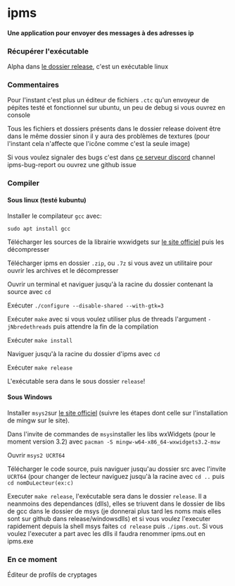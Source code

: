 # ipms

#### Une application pour envoyer des messages à des adresses ip

### Récupérer l'exécutable

Alpha dans [le dossier release](https://github.com/EuropaFantasy/ipms/tree/main/release), c'est un exécutable linux

### Commentaires

Pour l'instant c'est plus un éditeur de fichiers `.ctc` qu'un envoyeur de pépites testé et fonctionnel sur ubuntu, un peu de debug si vous ouvrez en console

Tous les fichiers et dossiers présents dans le dossier release doivent être dans le même dossier sinon il y aura des problèmes de textures (pour l'instant cela n'affecte que l'icône comme c'est la seule image)

Si vous voulez signaler des bugs c'est dans [ce serveur discord](https://discord.gg/YPfErepBav) channel ipms-bug-report ou ouvrez une github issue

### Compiler

#### Sous linux (testé kubuntu)

Installer le compilateur `gcc` avec:

`sudo apt install gcc`

Télécharger les sources de la librairie wxwidgets sur [le site officiel](wxwidgets.org/downloads) puis les décompresser

Télécharger ipms en dossier `.zip`, ou `.7z` si vous avez un utilitaire pour ouvrir les archives et le décompresser

Ouvrir un terminal et naviguer jusqu'à la racine du dossier contenant la source avec `cd`

Exécuter `./configure --disable-shared --with-gtk=3`

Exécuter `make` avec si vous voulez utiliser plus de threads l'argument `-jNbredethreads` puis attendre la fin de la compilation

Exécuter `make install`

Naviguer jusqu'à la racine du dossier d'ipms avec `cd`

Exécuter `make release`

L'exécutable sera dans le sous dossier `release`! 

#### Sous Windows
Installer `msys2`sur [le site officiel](https://msys2.org) (suivre les étapes dont celle sur l'installation de mingw sur le site).

Dans l'invite de commandes de `msys`installer les libs wxWidgets (pour le moment version 3.2) avec `pacman -S mingw-w64-x86_64-wxwidgets3.2-msw`

Ouvrir `msys2 UCRT64`

Télécharger le code source, puis naviguer jusqu'au dossier src avec l'invite `UCRT64` (pour changer de lecteur naviguez jusqu'à la racine avec `cd ..` puis `cd nomDuLecteur(ex:c)`

Executer `make release`, l'exécutable sera dans le dossier `release`. Il a neanmoins des dependances (dlls), elles se triuvent dans le dossier de libs de gcc dans le dossier de msys (je donnerai plus tard les noms mais elles sont sur github dans release/windowsdlls) et si vous voulez l'executer rapidement depuis la shell msys faites `cd release` puis `./ipms.out`. Si vous voulez l'executer a part avec les dlls il faudra renommer ipms.out en ipms.exe


### En ce moment

Éditeur de profils de cryptages
